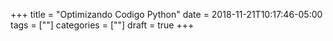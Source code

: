 +++
title = "Optimizando Codigo Python"
date = 2018-11-21T10:17:46-05:00
tags = [""]
categories = [""]
draft = true
+++
